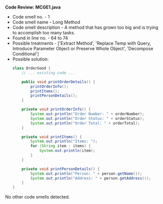 **Code Review: MCGE1.java**

- Code smell no. - 1
- Code smell name - Long Method
- Code smell description - A method that has grown too big and is trying to accomplish too many tasks.
- Found in line no. - 64 to 74
- Possible treatments - ['Extract Method', 'Replace Temp with Query, Introduce Parameter Object or Preserve Whole Object', 'Decompose Conditional']
- Possible solution:
  ```java
  class OrderGood {
      // ... existing code ...

      public void printOrderDetails() {
          printOrderInfo();
          printItems();
          printPersonDetails();
      }

      private void printOrderInfo() {
          System.out.println("Order Number: " + orderNumber);
          System.out.println("Order Status: " + orderStatus);
          System.out.println("Order Total: " + orderTotal);
      }

      private void printItems() {
          System.out.println("Items: ");
          for (String item : items) {
              System.out.println(item);
          }
      }

      private void printPersonDetails() {
          System.out.println("Person: " + person.getName());
          System.out.println("Address: " + person.getAddress());
      }
  }
  ```

No other code smells detected.